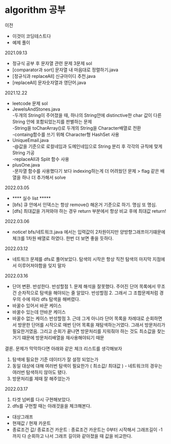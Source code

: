 # algorithm 공부

이전
- 이것이 코딩테스트다
- 예제 풀이

2021.09.13 
- 정규식 공부 후 문자열 관련 문제 3문제 sol
- [comparator과 sort] 문자열 내 마음대로 정렬하기.java
- [정규식과 replaceAll] 신규아이디 추천.java
- [replaceAll] 문자숫자열과 영단어.java


2021.12.22
- leetcode 문제 sol
- JewelsAndStones.java  
-두개의 String이 주어졌을 때, 하나의 String안에 distinctive한 char 값이 다른 String 안에 포함되었는지를 판별하는 문제  
-String을 toCharArray()로 두개의 String을 Character배열로 전환  
-containg함수를 쓰기 위해 Character형 HashSet 사용
- UniqueEmail.java  
-@값을 기준으로 로컬네임과 도메인네임으로 String 분리 후 각각의 규칙에 맞게 String 가공  
-replaceAll과 Split 함수 사용
- plusOne.java  
-문자열 함수를 사용했다기 보다 indexing하는게 더 어려웠던 문제 > flag 같은 배열을 하나 더 추가해서 solve


2022.03.05
- **** 실수 list *****
- [bfs] 큐 안에서 인덱스는 항상 remove() 해온거 기준으로 하기. 명심 또 명심.
- [dfs] 최대값을 가져와야 하는 경우 return 부분에서 항상 비교 후에 최대값 return! 


2022.03.06
- notice! bfs/네트워크.java 에서는 입력값이 2차원이지만 양방향그래프이기떄문에 체크를 1차원 배열로 하였다. 한번 더 보면 좋을 듯하다.

2022.03.12
- 네트워크 문제를 dfs로 풀어보았다. 탐색의 시작은 항상 직전 탐색의 마지막 지점에서 이루어져야함을 잊지 말자

2022.03.16
- 단어 변환. 반성한다.
반성할점 1. 문제 해석을 잘못했다. 주어진 단어 목록에서 무조건 순차적으로 탐색을 해야되는 줄 알았다.
반성할점 2. 그래서 그 조합문제처럼 경우의 수에 따라 dfs 탐색을 해버렸다. 
 - 바꿀수 있어서 바꾼 케이스
 - 바꿀수 있는데 안바꾼 케이스
 - 바꿀수 없는 케이스
반성할점 3. 근데 그게 아니라 단어 목록을 차례대로 순회하면서 방문한 단어를 시작으로 매번 단어 목록을 재탐색하는거였다.
          그래서 방문처리가 필요한거였음. 그리고 순회가 끝나면 방문처리를 지워줘야 하는 것도 최소값을 찾는거기 떄문에 방문처리배열을 재사용해야되기 때문

결론. 문제가 막막하다면 아래와 같은 체크 리스트를 생각해보자
1. 탐색에 필요한 기준 데이터가 잘 설정 되었는가
2. 동일 대상에 대해 여러번 탐색이 필요한가 ( 최소값/ 최대값 ) - 네트워크의 경우는 여러번 탐색하지 않아도 됐다.
3. 방문처리를 제때 잘 해주었는가


2022.03.17
1. 타겟 넘버를 다시 구현해보았다.
2. dfs를 구현할 때는 아래것을을 체크해본다.
- 대상그래프
- 현재값 / 현재 카운트
- 종료조건 값/ 종료조건 카운트
: 종료조건 카운트는 0부터 시작해서 그래프길이 -1 까지 다 순회하고 나서 그래프 길이와 같아졌을 때 값을 비교한다.
